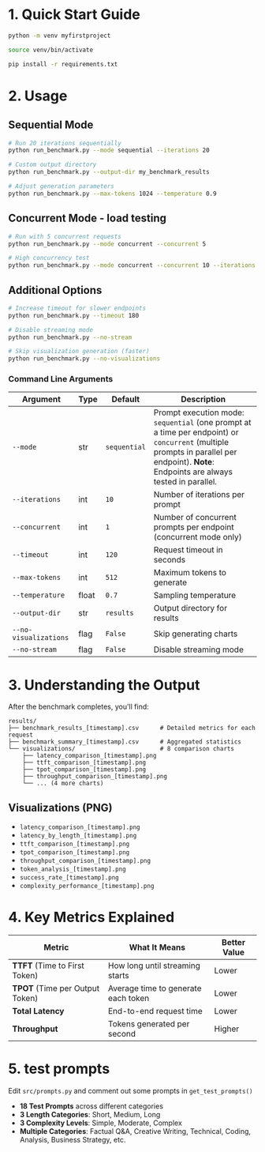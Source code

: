 # 1. Quick Start Guide

```bash
python -m venv myfirstproject

source venv/bin/activate

pip install -r requirements.txt
```

# 2. Usage

## Sequential Mode

```bash
# Run 20 iterations sequentially
python run_benchmark.py --mode sequential --iterations 20

# Custom output directory
python run_benchmark.py --output-dir my_benchmark_results

# Adjust generation parameters
python run_benchmark.py --max-tokens 1024 --temperature 0.9
```

## Concurrent Mode - load testing

```bash
# Run with 5 concurrent requests
python run_benchmark.py --mode concurrent --concurrent 5

# High concurrency test
python run_benchmark.py --mode concurrent --concurrent 10 --iterations 5
```

## Additional Options

```bash
# Increase timeout for slower endpoints
python run_benchmark.py --timeout 180

# Disable streaming mode
python run_benchmark.py --no-stream

# Skip visualization generation (faster)
python run_benchmark.py --no-visualizations
```

### Command Line Arguments

| Argument | Type | Default | Description |
|----------|------|---------|-------------|
| `--mode` | str | `sequential` | Prompt execution mode: `sequential` (one prompt at a time per endpoint) or `concurrent` (multiple prompts in parallel per endpoint). **Note**: Endpoints are always tested in parallel. |
| `--iterations` | int | `10` | Number of iterations per prompt |
| `--concurrent` | int | `1` | Number of concurrent prompts per endpoint (concurrent mode only) |
| `--timeout` | int | `120` | Request timeout in seconds |
| `--max-tokens` | int | `512` | Maximum tokens to generate |
| `--temperature` | float | `0.7` | Sampling temperature |
| `--output-dir` | str | `results` | Output directory for results |
| `--no-visualizations` | flag | `False` | Skip generating charts |
| `--no-stream` | flag | `False` | Disable streaming mode |


# 3. Understanding the Output

After the benchmark completes, you'll find:
```
results/
├── benchmark_results_[timestamp].csv      # Detailed metrics for each request
├── benchmark_summary_[timestamp].csv      # Aggregated statistics
└── visualizations/                        # 8 comparison charts
    ├── latency_comparison_[timestamp].png
    ├── ttft_comparison_[timestamp].png
    ├── tpot_comparison_[timestamp].png
    ├── throughput_comparison_[timestamp].png
    └── ... (4 more charts)
```

## Visualizations (PNG)
- `latency_comparison_[timestamp].png`
- `latency_by_length_[timestamp].png`
- `ttft_comparison_[timestamp].png`
- `tpot_comparison_[timestamp].png`
- `throughput_comparison_[timestamp].png`
- `token_analysis_[timestamp].png`
- `success_rate_[timestamp].png`
- `complexity_performance_[timestamp].png`

# 4. Key Metrics Explained

| Metric | What It Means | Better Value |
|--------|---------------|--------------|
| **TTFT** (Time to First Token) | How long until streaming starts | Lower |
| **TPOT** (Time per Output Token) | Average time to generate each token | Lower |
| **Total Latency** | End-to-end request time | Lower |
| **Throughput** | Tokens generated per second | Higher |


# 5. test prompts
Edit `src/prompts.py` and comment out some prompts in `get_test_prompts()`
- **18 Test Prompts** across different categories
- **3 Length Categories**: Short, Medium, Long
- **3 Complexity Levels**: Simple, Moderate, Complex
- **Multiple Categories**: Factual Q&A, Creative Writing, Technical, Coding, Analysis, Business Strategy, etc.
